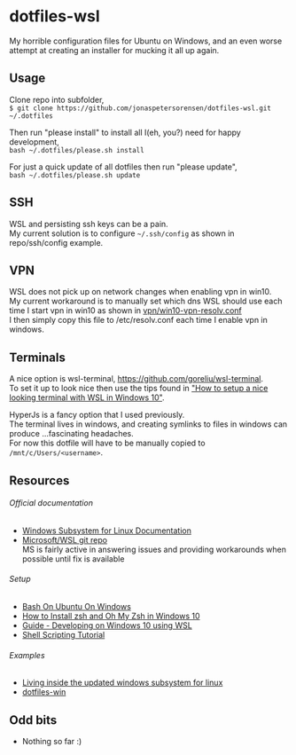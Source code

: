 # dotfiles-wsl
My horrible configuration files for Ubuntu on Windows, and an even worse attempt at creating an installer for mucking it all up again.

## Usage

Clone repo into subfolder,  
```$ git clone https://github.com/jonaspetersorensen/dotfiles-wsl.git ~/.dotfiles```  

Then run "please install" to install all I(eh, you?) need for happy development,  
```bash ~/.dotfiles/please.sh install```

For just a quick update of all dotfiles then run "please update",  
```bash ~/.dotfiles/please.sh update```

  
## SSH  

WSL and persisting ssh keys can be a pain.  
My current solution is to configure `~/.ssh/config` as shown in repo/ssh/config example.

## VPN

WSL does not pick up on network changes when enabling vpn in win10.  
My current workaround is to manually set which dns WSL should use each time I start vpn in win10 as shown in [vpn/win10-vpn-resolv.conf](./vpn/win10-vpn-resolv.conf)  
I then simply copy this file to /etc/resolv.conf each time I enable vpn in windows.
  
## Terminals

A nice option is wsl-terminal, https://github.com/goreliu/wsl-terminal.  
To set it up to look nice then use the tips found in ["How to setup a nice looking terminal with WSL in Windows 10"](https://medium.com/@Andreas_cmj/how-to-setup-a-nice-looking-terminal-with-wsl-in-windows-10-creators-update-2b468ed7c326).

HyperJs is a fancy option that I used previously.  
The terminal lives in windows, and creating symlinks to files in windows can produce ...fascinating headaches.  
For now this dotfile will have to be manually copied to `/mnt/c/Users/<username>`.

## Resources

###### Official documentation
- [Windows Subsystem for Linux Documentation](https://msdn.microsoft.com/en-us/commandline/wsl/about)
- [Microsoft/WSL git repo](https://github.com/Microsoft/WSL/)  
  MS is fairly active in answering issues and providing workarounds when possible until fix is available

###### Setup
- [Bash On Ubuntu On Windows](https://github.com/abergs/ubuntuonwindows)
- [How to Install zsh and Oh My Zsh in Windows 10](https://www.maketecheasier.com/install-zsh-and-oh-my-zsh-windows10/)
- [Guide - Developing on Windows 10 using WSL](https://discourse.roots.io/t/guide-developing-on-windows-10-using-wsl/9380)
- [Shell Scripting Tutorial](https://www.shellscript.sh)

###### Examples
- [Living inside the updated windows subsystem for linux](https://taoofmac.com/space/blog/2017/05/07/1920)
- [dotfiles-win](https://github.com/jieverson/dotfiles-win)

## Odd bits  

- Nothing so far :)
